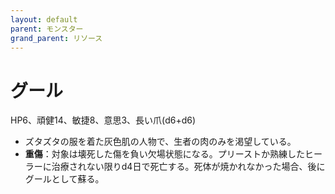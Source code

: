 ```yaml
---
layout: default
parent: モンスター
grand_parent: リソース
---
```


# グール

HP6、頑健14、敏捷8、意思3、長い爪(d6+d6)

- ズタズタの服を着た灰色肌の人物で、生者の肉のみを渇望している。
- **重傷**：対象は壊死した傷を負い欠場状態になる。プリーストか熟練したヒーラーに治療されない限りd4日で死亡する。死体が焼かれなかった場合、後にグールとして蘇る。